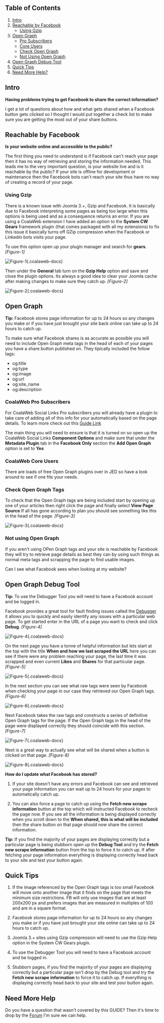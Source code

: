 ## Table of Contents
1.  [Intro](#intro)
2.  [Reachable by Facebook](#reachable)
    - [Using Gzip](#gzip)
3.  [Open Graph](#og)
    - [Pro Subscribers](#og-pro)
    - [Core Users](#og-core)
    - [Check Open Graph](#og-check)
    - [Not Using Open Graph](#og-not)
4.  [Open Graph Debug Tool](#debug)
5.  [Quick Tips](#tips)
2.  [Need More Help?](#more-help)

## <a name="intro"></a>Intro

**Having problems trying to get Facebook to share the correct information?**

I get a lot of questions about how and what gets shared when a Facebook button gets clicked so I thought I would put together a check list to make sure you are getting the most out of your share buttons.

## <a name="reachable"></a>Reachable by Facebook

**Is your website online and accessible to the public?**

The first thing you need to understand is if Facebook can't reach your page then it has no way of retrieving and storing the information needed. This leads me to the very important question, is your website live and is it reachable by the public? If your site is offline for development or maintenance then the Facebook bots can't reach your site thus have no way of creating a record of your page.

### <a name="gzip"></a>Using Gzip

There is a known issue with Joomla 3.+, Gzip and Facebook. It is basically due to Facebook interpreting some pages as being too large when this options is being used and as a consequence returns an error. If you are using a CoalaWeb extension I have added an option to the **System CW Gears** framework plugin (that comes packaged with all my extensions) to fix this issue it basically turns off GZip compression when the Facebook or Linkedin bots visits your page.

To use this option open up your plugin manager and search for **gears**. *\[Figure-1\]*

![Figure-1](http://cdn.coalaweb.com/images/docs/joomla-extensions/social-links/fb-share/cw-fbshare-figure1.png "Figure-1"){.coalaweb-docs}

Then under the **General** tab turn on the **Gzip Help** option and save and close the plugin options. Its always a good idea to clear your Joomla cache after making changes to make sure they catch up. *\[Figure-2\]*

![Figure-2](http://cdn.coalaweb.com/images/docs/joomla-extensions/social-links/fb-share/cw-fbshare-figure2.png "Figure-2"){.coalaweb-docs}

## <a name="og"></a>Open Graph

**Tip:** Facebook stores page information for up to 24 hours so any changes you make or if you have just brought your site back online can take up to 24 hours to catch up.

To make sure what Facebook shares is as accurate as possible you will need to include Open Graph meta tags in the head of each of your pages you have a share button published on. They tipically included the follow tags:

-   og:title
-   og:type
-   og:image
-   og:url
-   og:site_name
-   og:description

### <a name="og-pro"></a>CoalaWeb Pro Subscribers

For CoalaWeb Social Links Pro subscribers you will already have a plugin to take care of adding all of this info for your automatically based on the page details. To learn more check out this [Guide Link](http://coalaweb.com/support/documentation/item/coalaweb-social-links-guide#options-og) 

The main thing you will need to ensure is that it is turned on so open up the CoalaWeb Social Links **Component Options** and make sure that under the **Metadata Plugin** tab in the **Facebook Only** section the **Add Open Graph** option is set to **Yes**

### <a name="og-core"></a>CoalaWeb Core Users

There are loads of free Open Graph plugins over in JED so have a look around to see if one fits your needs.

### <a name="og-check"></a>Check Open Graph Tags

To check that the Open Graph tags are being included start by opening up one of your articles then right click the page and finally select **View Page Source** If all has gone according to plan you should see something like this in the head of the page. *\[Figure-3\]*

![Figure-3](http://cdn.coalaweb.com/images/docs/joomla-extensions/social-links/fb-share/cw-fbshare-figure3.png "Figure-3"){.coalaweb-docs}

### <a name="og-not"></a>Not using Open Graph

If you aren't using OPen Graph tags and your site is reachable by Facebook they will try to retrieve page details as best they can by using such things as normal meta tags and scrapping the page to find usable images.

Can I see what Facebook sees when looking at my website?

## <a name="debug"></a>Open Graph Debug Tool

**Tip:** To use the Debugger Tool you will need to have a Facebook account and be logged in.

Facebook provides a great tool for fault finding issues called the [Debugger](https://developers.facebook.com/tools/debug/) it allows you to quickly and easily identify any issues with a particular web page. To get started enter in the URL of a page you want to check and click **Debug**. *\[Figure-4\]*

![Figure-4](http://cdn.coalaweb.com/images/docs/joomla-extensions/social-links/fb-share/cw-fbshare-figure4.png "Figure-4"){.coalaweb-docs}

On the next page you have a tonne of helpful information but lets start at the top with the title **When and how we last scraped the URL** here you can see if there were any problem reaching your page, the last time it was scrapped and even current **Likes** and **Shares** for that particular page. *\[Figure-5\]*

![Figure-5](http://cdn.coalaweb.com/images/docs/joomla-extensions/social-links/fb-share/cw-fbshare-figure5.png "Figure-5"){.coalaweb-docs}

In the next section you can see what raw tags were seen by Facebook when checking your page in our case they retrieved our Open Graph tags. *\[Figure-6\]*

![Figure-6](http://cdn.coalaweb.com/images/docs/joomla-extensions/social-links/fb-share/cw-fbshare-figure6.png "Figure-6"){.coalaweb-docs}

Next Facebook takes the raw tags and constructs a series of definitive Open Graph tags for the page. If the Open Graph tags in the head of the page were displayed correctly they should coincide with this section. *\[Figure-7\]*

![Figure-7](http://cdn.coalaweb.com/images/docs/joomla-extensions/social-links/fb-share/cw-fbshare-figure7.png "Figure-7"){.coalaweb-docs}

Next is a great way to actually see what will be shared when a button is clicked on that page. *\[Figure-8\]*

![Figure-8](http://cdn.coalaweb.com/images/docs/joomla-extensions/social-links/fb-share/cw-fbshare-figure8.png "Figure-8"){.coalaweb-docs}

**How do I update what Facebook has stored?**

1. If your site doesn't have any errors and Facebook can see and retrieved your page information you can wait up to 24 hours for your pages to automatically catch up.

2. You can also force a page to catch up using the **Fetch new scrape information** button at the top which will instructed Facebook to recheck the page now. If you see all the information is being displayed correctly when you scroll down to the  **When shared, this is what will be included** then the share button on that page should now share the correct information.

**Tip:** If you find the majority of your pages are displaying correctly but a particular page is being stubborn open up the **Debug Tool** and try the **Fetch new scrape information** button from the top to force it to catch up. If after fetching your page information everything is displaying correctly head back to your site and test your button again. 

## <a name="tips"></a>Quick Tips

1. If the image referenced by the Open Graph tags is too small Facebook will move onto another image that it finds on the page that meets the minimum size restrictions. FB will only use images that are at least 200x200 px and prefers images that are measured in multiples of 100 and are in a square format.

2. Facebook stores page information for up to 24 hours so any changes you make or if you have just brought your site online can take up to 24 hours to catch up.

3. Joomla 3.+ sites using Gzip compression will need to use the Gzip Help option in the System CW Gears plugin.

4. To use the Debugger Tool you will need to have a Facebook account and be logged in.

5. Stubborn pages, if you find the majority of your pages are displaying correctly but a particular page isn't drop by the Debug tool and try the **Fetch new scrape information** to force it to catch up. If everything is displaying correctly head back to your site and test your button again. 

## <a name="more-help"></a>Need More Help

<span class="tip" markdown="1">Do you have a question that wasn't covered by this GUIDE? Then it's time to drop by the [Forum](http://coalaweb.com/forum/index) I'm sure we can help.</span>